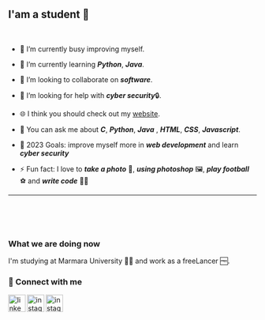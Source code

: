 ## I'am a student 📕
<br>

- 🔭 I’m currently busy improving myself.
- 🌱 I’m currently learning ***Python***, ***Java***.
- 👯 I’m looking to collaborate on ***software***.
- 🤔 I’m looking for help with ***cyber security***🔒.
- 🌐 I think you should check out my [website](https://abdulbakidemir.com).
- 💬 You can ask me about ***C***, ***Python***, ***Java*** , ***HTML***, ***CSS***, ***Javascript***. 

- 🥅 2023 Goals: improve myself more in ***web development*** and learn ***cyber security***
- ⚡ Fun fact: I love to ***take a photo*** 📸, ***using photoshop*** 🖼️, ***play football*** ⚽ and ***write code*** 🧑‍💻
<hr/>
<br/>
<br/>
<br/>

### What we are doing now

I'm studying at Marmara University 🧑‍🎓 and work as a freeLancer 🆓.




### 📩 Connect with me
[<img align="left" alt="linkedin" width="35px" src="https://raw.githubusercontent.com/peterthehan/peterthehan/master/assets/linkedin.svg" />][linkedin]
[<img align="left" alt="instagram" width="35px" src="https://upload.wikimedia.org/wikipedia/commons/e/e7/Instagram_logo_2016.svg" />][instagram]
[<img align="left" alt="instagram" width="35px" src="https://upload.wikimedia.org/wikipedia/commons/7/7e/Gmail_icon_%282020%29.svg" />][gmail]







[linkedin]: https://www.linkedin.com/in/abdülbaki-demir-55558223a
[gmail]: mailto:bakidemir6525@gmail.com
[instagram]: https://www.instagram.com/abdulbaki692
